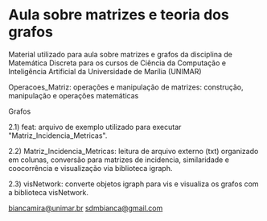 # Aula sobre matrizes e teoria dos grafos #

Material utilizado para aula sobre matrizes e grafos da disciplina de Matemática Discreta para os cursos de Ciência da Computação e Inteligência Artificial da Universidade de Marília (UNIMAR)

Operacoes_Matriz: operações e manipulação de matrizes: construção, manipulação e operações matemáticas

Grafos

2.1) feat: arquivo de exemplo utilizado para executar "Matriz_Incidencia_Metricas".

2.2) Matriz_Incidencia_Metricas: leitura de arquivo externo (txt) organizado em colunas, conversão para matrizes de incidencia, similaridade e coocorrência e visualização via biblioteca igraph.

2.3) visNetwork: converte objetos igraph para vis e visualiza os grafos com a biblioteca visNetwork.


biancamira@unimar.br
sdmbianca@gmail.com
